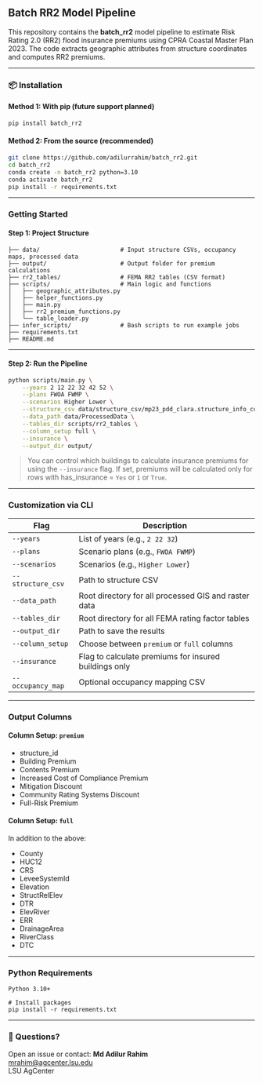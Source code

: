 ## Batch RR2 Model Pipeline

This repository contains the **batch_rr2** model pipeline to estimate Risk Rating 2.0 (RR2) flood insurance premiums using CPRA Coastal Master Plan 2023. The code extracts geographic attributes from structure coordinates and computes RR2 premiums.

---

### 📦 Installation

#### Method 1: With pip (future support planned)
```bash
pip install batch_rr2
```

#### Method 2: From the source (recommended)
```bash
git clone https://github.com/adilurrahim/batch_rr2.git
cd batch_rr2
conda create -n batch_rr2 python=3.10
conda activate batch_rr2
pip install -r requirements.txt
```

---

### Getting Started

#### Step 1: Project Structure
```
├── data/                     	# Input structure CSVs, occupancy maps, processed data
├── output/                   	# Output folder for premium calculations
├── rr2_tables/               	# FEMA RR2 tables (CSV format)
├── scripts/                  	# Main logic and functions
│   ├── geographic_attributes.py
│   ├── helper_functions.py
│   ├── main.py
│   ├── rr2_premium_functions.py
│   └── table_loader.py
├── infer_scripts/            	# Bash scripts to run example jobs
├── requirements.txt
├── README.md
```

---

#### Step 2: Run the Pipeline

```bash
python scripts/main.py \
    --years 2 12 22 32 42 52 \
    --plans FWOA FWMP \
    --scenarios Higher Lower \
    --structure_csv data/structure_csv/mp23_pdd_clara.structure_info_costs_2024.06.18.csv \
    --data_path data/ProcessedData \
    --tables_dir scripts/rr2_tables \
    --column_setup full \
    --insurance \
    --output_dir output/
```

> You can control which buildings to calculate insurance premiums for using the `--insurance` flag. If set, premiums will be calculated only for rows with has_insurance = `Yes` or `1` or `True`.

---

### Customization via CLI

| Flag | Description |
|------|-------------|
| `--years` | List of years (e.g., `2 22 32`) |
| `--plans` | Scenario plans (e.g., `FWOA FWMP`) |
| `--scenarios` | Scenarios (e.g., `Higher Lower`) |
| `--structure_csv` | Path to structure CSV |
| `--data_path` | Root directory for all processed GIS and raster data |
| `--tables_dir` | Root directory for all FEMA rating factor tables |
| `--output_dir` | Path to save the results |
| `--column_setup` | Choose between `premium` or `full` columns |
| `--insurance` | Flag to calculate premiums for insured buildings only |
| `--occupancy_map` | Optional occupancy mapping CSV |

---

### Output Columns

#### Column Setup: `premium`
- structure_id
- Building Premium
- Contents Premium
- Increased Cost of Compliance Premium
- Mitigation Discount
- Community Rating Systems Discount
- Full-Risk Premium

#### Column Setup: `full`
In addition to the above:
- County
- HUC12
- CRS
- LeveeSystemId
- Elevation
- StructRelElev
- DTR
- ElevRiver
- ERR
- DrainageArea
- RiverClass
- DTC

---

### Python Requirements
```
Python 3.10+

# Install packages
pip install -r requirements.txt
```

---

### 📧 Questions?
Open an issue or contact:
**Md Adilur Rahim**  
mrahim@agcenter.lsu.edu  
LSU AgCenter
